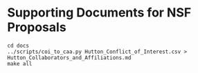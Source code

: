 Supporting Documents for NSF Proposals
======================================

    cd docs
    ../scripts/coi_to_caa.py Hutton_Conflict_of_Interest.csv > Hutton_Collaborators_and_Affiliations.md
    make all
